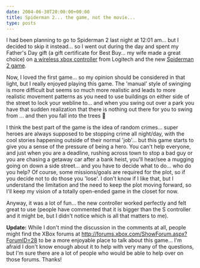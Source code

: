 ```yaml
---
date: 2004-06-30T20:00:00+00:00
title: Spiderman 2... the game, not the movie...
type: posts
---
```

I had been planning to go to Spiderman 2 last night at 12:01 am... but I decided to skip it instead... so I went out during the day and spent my Father's Day gift (a gift certificate for Best Buy... my wife made a great choice) on [a wireless xbox controller](http://www.logitech.com/index.cfm/products/details/US/EN,CRID=1581,CONTENTID=6110) from Logitech and the new [Spiderman 2 game](http://www.xbox.com/en-us/spiderman2/bethehero.htm).

Now, I loved the first game... so my opinion should be considered in that light, but I really enjoyed playing this game. The 'manual' style of swinging is more difficult but seems so much more realistic and leads to more realistic movement patterns as you need to use buildings on either side of the street to lock your webline to... and when you swing out over a park you have that sudden realization that there is nothing out there for you to swing from ... and then you fall into the trees 🙂

I think the best part of the game is the idea of random crimes... super heroes are always supposed to be stopping crime all night/day, with the cool stories happening outside of their normal 'job'... but this game starts to give you a sense of the pressure of being a hero. You can't help everyone, and just when you are a deadline, rushing across town to stop a bad guy or you are chasing a getaway car after a bank heist, you'll hear/see a mugging going on down a side street... and you have to decide what to do... who do you help? Of course, some missions/goals are required for the plot, so if you decide not to do those you 'lose'. I don't know if I like that, but I understand the limitation and the need to keep the plot moving forward, so I'll keep my vision of a totally open-ended game in the closet for now.

Anyway, it was a lot of fun... the new controller worked perfectly and felt great to use (people have commented that it is bigger than the S controller and it might be, but I didn't notice which is all that matters to me).

**Update:** While I don't mind the discussion in the comments at all, people might find the XBox forums at <http://forums.xbox.com/ShowForum.aspx?ForumID=28> to be a more enjoyable place to talk about this game... I'm afraid I don't know enough about it to help with very many of the questions, but I'm sure there are a lot of people who would be able to help over on those forums. Thanks!


